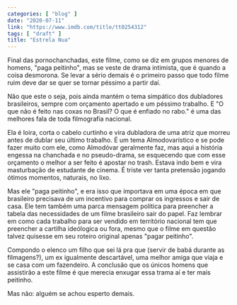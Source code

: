 ```yaml
---
categories: [ "blog" ]
date: "2020-07-11"
link: "https://www.imdb.com/title/tt0254312"
tags: [ "draft" ]
title: "Estrela Nua"
---
```

Final das pornochanchadas, este filme, como se diz em grupos menores de homens, "paga peitinho", mas se veste de drama intimista, que é quando a coisa desmorona. Se levar a sério demais é o primeiro passo que todo filme ruim deve dar se quer se tornar péssimo a partir daí.

Não que este o seja, pois ainda mantém o tema simpático dos dubladores brasileiros, sempre com orçamento apertado e um péssimo trabalho. E "O que não é feito nas coxas no Brasil? O que é enfiado no rabo." é uma das melhores fala de toda filmografia nacional.

Ela é loira, corta o cabelo curtinho e vira dubladora de uma atriz que morreu antes de dublar seu último trabalho. É um tema Almodovarístico e se pode fazer muito com ele, como Almodóvar geralmente faz, mas aqui a história engessa na chanchada e no pseudo-drama, se esquecendo que com esse orçamento o melhor a ser feito é apostar no trash. Estava indo bem e vira masturbação de estudante de cinema. É triste ver tanta pretensão jogando ótimos momentos, naturais, no lixo.

Mas ele "paga peitinho", e era isso que importava em uma época em que brasileiro precisava de um incentivo para comprar os ingressos e sair de casa. Ele tem também uma parca mensagem política para preencher a tabela das necessidades de um filme brasileiro sair do papel. Faz lembrar em como cada trabalho para ser vendido em território nacional tem que preencher a cartilha ideólogica ou fora, mesmo que o filme em questão talvez quisesse em seu roteiro original apenas "pagar peitinho".

Compondo o elenco um filho que sei lá pra que (servir de babá durante as filmagens?), um ex igualmente descartável, uma melhor amiga que viaja e se casa com um fazendeiro. A conclusão que os únicos homens que assistirão a este filme é que merecia enxugar essa trama aí e ter mais peitinho.

Mas não: alguém se achou esperto demais.
